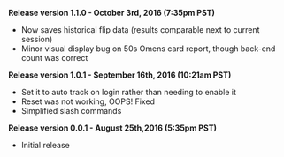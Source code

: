 **Release version 1.1.0 - October 3rd, 2016 (7:35pm PST)**
- Now saves historical flip data (results comparable next to current session)
- Minor visual display bug on 50s Omens card report, though back-end count was correct

**Release version 1.0.1 - September 16th, 2016 (10:21am PST)**
- Set it to auto track on login rather than needing to enable it
- Reset was not working, OOPS! Fixed
- Simplified slash commands

**Release version 0.0.1 - August 25th,2016 (5:35pm PST)**
- Initial release
